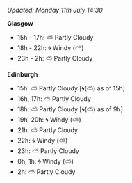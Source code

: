 *Updated: Monday 11th July 14:30*

**Glasgow**

* 15h - 17h: :partly_sunny: Partly Cloudy
* 18h - 22h: :cyclone: Windy (:partly_sunny:)
* 23h - 2h: :partly_sunny: Partly Cloudy

**Edinburgh**

* 15h: :partly_sunny: Partly Cloudy [:cyclone:(:partly_sunny:) as of 15h]
* 16h, 17h: :partly_sunny: Partly Cloudy
* 18h: :partly_sunny: Partly Cloudy [:cyclone:(:partly_sunny:) as of 9h]
* 19h, 20h: :cyclone: Windy (:partly_sunny:)
* 21h: :partly_sunny: Partly Cloudy
* 22h: :cyclone: Windy (:partly_sunny:)
* 23h: :partly_sunny: Partly Cloudy
* 0h, 1h: :cyclone: Windy (:partly_sunny:)
* 2h: :partly_sunny: Partly Cloudy
